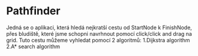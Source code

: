 # Pathfinder

Jedná se o aplikaci, která hledá nejkratší cestu od StartNode k FinishNode, přes bludiště, které jsme schopni navrhnout pomocí click/click and drag na grid. Tuto cestu můžeme vyhledat pomocí 2 algoritmů:
1.Dijkstra algorithm 
2.A* search algorithm


